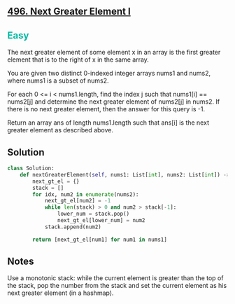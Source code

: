 ## [496. Next Greater Element I](https://leetcode.com/problems/next-greater-element-i/)

<h2 style="color:#00b8a3">Easy</h2>
The next greater element of some element x in an array is the first greater element that is to the right of x in the same array.

You are given two distinct 0-indexed integer arrays nums1 and nums2, where nums1 is a subset of nums2.

For each 0 <= i < nums1.length, find the index j such that nums1[i] == nums2[j] and determine the next greater element of nums2[j] in nums2. If there is no next greater element, then the answer for this query is -1.

Return an array ans of length nums1.length such that ans[i] is the next greater element as described above.

## Solution
```python
class Solution:
    def nextGreaterElement(self, nums1: List[int], nums2: List[int]) -> List[int]:
        next_gt_el = {}
        stack = []
        for idx, num2 in enumerate(nums2):
            next_gt_el[num2] = -1
            while len(stack) > 0 and num2 > stack[-1]:
                lower_num = stack.pop()
                next_gt_el[lower_num] = num2
            stack.append(num2)

        return [next_gt_el[num1] for num1 in nums1]
```

## Notes
Use a monotonic stack: while the current element is greater than the top of the stack, pop the number from the stack and set the current element as his next greater element (in a hashmap).

